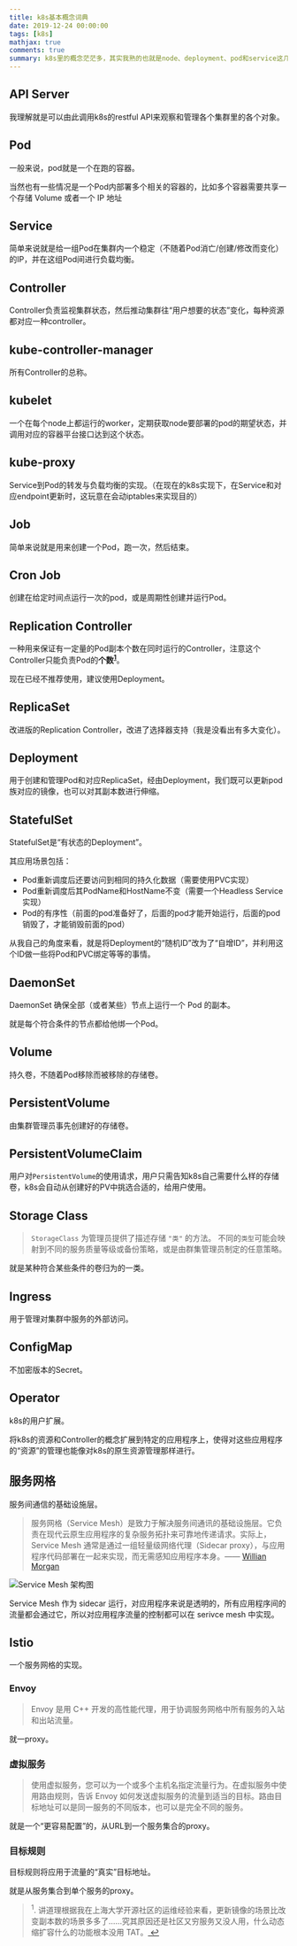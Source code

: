 ```yaml
---
title: k8s基本概念词典
date: 2019-12-24 00:00:00
tags: [k8s]
mathjax: true
comments: true
summary: k8s里的概念茫茫多，其实我熟的也就是node、deployment、pod和service这几个最常用的……搞个速查表不用每次都翻文档好了。
---
```

<h2 id="API-Server"><a class="headerlink" href="#API-Server" title="API Server"></a>API Server</h2><p>我理解就是可以由此调用k8s的restful API来观察和管理各个集群里的各个对象。</p>
    <h2 id="Pod"><a class="headerlink" href="#Pod" title="Pod"></a>Pod</h2><p>一般来说，pod就是一个在跑的容器。</p>
<p>当然也有一些情况是一个Pod内部署多个相关的容器的，比如多个容器需要共享一个存储 Volume 或者一个 IP 地址</p>
<h2 id="Service"><a class="headerlink" href="#Service" title="Service"></a>Service</h2><p>简单来说就是给一组Pod在集群内一个稳定（不随着Pod消亡/创建/修改而变化）的IP，并在这组Pod间进行负载均衡。</p>
<h2 id="Controller"><a class="headerlink" href="#Controller" title="Controller"></a>Controller</h2><p>Controller负责监视集群状态，然后推动集群往“用户想要的状态”变化，每种资源都对应一种controller。</p>
<h2 id="kube-controller-manager"><a class="headerlink" href="#kube-controller-manager" title="kube-controller-manager"></a>kube-controller-manager</h2><p>所有Controller的总称。</p>
<h2 id="kubelet"><a class="headerlink" href="#kubelet" title="kubelet"></a>kubelet</h2><p>一个在每个node上都运行的worker，定期获取node要部署的pod的期望状态，并调用对应的容器平台接口达到这个状态。</p>
<h2 id="kube-proxy"><a class="headerlink" href="#kube-proxy" title="kube-proxy"></a>kube-proxy</h2><p>Service到Pod的转发与负载均衡的实现。（在现在的k8s实现下，在Service和对应endpoint更新时，这玩意在会动iptables来实现目的）</p>
<h2 id="Job"><a class="headerlink" href="#Job" title="Job"></a>Job</h2><p>简单来说就是用来创建一个Pod，跑一次，然后结束。</p>
<h2 id="Cron-Job"><a class="headerlink" href="#Cron-Job" title="Cron Job"></a>Cron Job</h2><p>创建在给定时间点运行一次的pod，或是周期性创建并运行Pod。</p>
<h2 id="Replication-Controller"><a class="headerlink" href="#Replication-Controller" title="Replication Controller"></a>Replication Controller</h2><p>一种用来保证有一定量的Pod副本个数在同时运行的Controller，注意这个Controller只能负责Pod的<strong>个数<sup><a href="#fn_1" id="reffn_1">1</a></sup></strong>。</p>
<p>现在已经不推荐使用，建议使用Deployment。</p>
<h2 id="ReplicaSet"><a class="headerlink" href="#ReplicaSet" title="ReplicaSet"></a>ReplicaSet</h2><p>改进版的Replication Controller，改进了选择器支持（我是没看出有多大变化）。</p>
<h2 id="Deployment"><a class="headerlink" href="#Deployment" title="Deployment"></a>Deployment</h2><p>用于创建和管理Pod和对应ReplicaSet，经由Deployment，我们既可以更新pod族对应的镜像，也可以对其副本数进行伸缩。</p>
<h2 id="StatefulSet"><a class="headerlink" href="#StatefulSet" title="StatefulSet"></a>StatefulSet</h2><p>StatefulSet是“有状态的Deployment”。</p>
<p>其应用场景包括：</p>
<ul>
<li>Pod重新调度后还要访问到相同的持久化数据（需要使用PVC实现）</li>
<li>Pod重新调度后其PodName和HostName不变（需要一个Headless Service实现）</li>
<li>Pod的有序性（前面的pod准备好了，后面的pod才能开始运行，后面的pod销毁了，才能销毁前面的pod）</li>
</ul>
<p>从我自己的角度来看，就是将Deployment的“随机ID”改为了“自增ID”，并利用这个ID做一些将Pod和PVC绑定等等的事情。</p>
<h2 id="DaemonSet"><a class="headerlink" href="#DaemonSet" title="DaemonSet"></a>DaemonSet</h2><p>DaemonSet 确保全部（或者某些）节点上运行一个 Pod 的副本。</p>
<p>就是每个符合条件的节点都给他绑一个Pod。</p>
<h2 id="Volume"><a class="headerlink" href="#Volume" title="Volume"></a>Volume</h2><p>持久卷，不随着Pod移除而被移除的存储卷。</p>
<h2 id="PersistentVolume"><a class="headerlink" href="#PersistentVolume" title="PersistentVolume"></a>PersistentVolume</h2><p>由集群管理员事先创建好的存储卷。</p>
<h2 id="PersistentVolumeClaim"><a class="headerlink" href="#PersistentVolumeClaim" title="PersistentVolumeClaim"></a>PersistentVolumeClaim</h2><p>用户对<code>PersistentVolume</code>的使用请求，用户只需告知k8s自己需要什么样的存储卷，k8s会自动从创建好的PV中挑选合适的，给用户使用。</p>
<h2 id="Storage-Class"><a class="headerlink" href="#Storage-Class" title="Storage Class"></a>Storage Class</h2><blockquote>
<p><code>StorageClass</code> 为管理员提供了描述存储 <code>"类"</code> 的方法。 不同的<code>类型</code>可能会映射到不同的服务质量等级或备份策略，或是由群集管理员制定的任意策略。</p>
</blockquote>
<p>就是某种符合某些条件的卷归为的一类。</p>
<h2 id="Ingress"><a class="headerlink" href="#Ingress" title="Ingress"></a>Ingress</h2><p>用于管理对集群中服务的外部访问。</p>
<h2 id="ConfigMap"><a class="headerlink" href="#ConfigMap" title="ConfigMap"></a>ConfigMap</h2><p>不加密版本的Secret。</p>
<h2 id="Operator"><a class="headerlink" href="#Operator" title="Operator"></a>Operator</h2><p>k8s的用户扩展。</p>
<p>将k8s的资源和Controller的概念扩展到特定的应用程序上，使得对这些应用程序的“资源”的管理也能像对k8s的原生资源管理那样进行。</p>
<h2 id="服务网格"><a class="headerlink" href="#服务网格" title="服务网格"></a>服务网格</h2><p>服务间通信的基础设施层。</p>
<blockquote>
<p>服务网格（Service Mesh）是致力于解决服务间通讯的基础设施层。它负责在现代云原生应用程序的复杂服务拓扑来可靠地传递请求。实际上，Service Mesh 通常是通过一组轻量级网络代理（Sidecar proxy），与应用程序代码部署在一起来实现，而无需感知应用程序本身。—— <a href="https://twitter.com/wm" rel="noopener" target="_blank">Willian Morgan</a></p>
</blockquote>
<p><img alt="Service Mesh 架构图" src="https://jimmysong.io/blog/what-is-a-service-mesh/service-mesh-arch.png"/></p>
<p>Service Mesh 作为 sidecar 运行，对应用程序来说是透明的，所有应用程序间的流量都会通过它，所以对应用程序流量的控制都可以在 serivce mesh 中实现。</p>
<h2 id="Istio"><a class="headerlink" href="#Istio" title="Istio"></a>Istio</h2><p>一个服务网格的实现。</p>
<h3 id="Envoy"><a class="headerlink" href="#Envoy" title="Envoy"></a>Envoy</h3><blockquote>
<p>Envoy 是用 C++ 开发的高性能代理，用于协调服务网格中所有服务的入站和出站流量。</p>
</blockquote>
<p>就一proxy。</p>
<h3 id="虚拟服务"><a class="headerlink" href="#虚拟服务" title="虚拟服务"></a>虚拟服务</h3><blockquote>
<p>使用虚拟服务，您可以为一个或多个主机名指定流量行为。在虚拟服务中使用路由规则，告诉 Envoy 如何发送虚拟服务的流量到适当的目标。路由目标地址可以是同一服务的不同版本，也可以是完全不同的服务。</p>
</blockquote>
<p>就是一个“更容易配置”的，从URL到一个服务集合的proxy。</p>
<h3 id="目标规则"><a class="headerlink" href="#目标规则" title="目标规则"></a>目标规则</h3><p>目标规则将应用于流量的“真实”目标地址。</p>
<p>就是从服务集合到单个服务的proxy。</p>
<blockquote id="fn_1">
<sup>1</sup>. 讲道理根据我在上海大学开源社区的运维经验来看，更新镜像的场景比改变副本数的场景多多了……究其原因还是社区又穷服务又没人用，什么动态缩扩容什么的功能根本没用 TAT。<a href="#reffn_1" title="Jump back to footnote [1] in the text."> ↩</a>
</blockquote>

